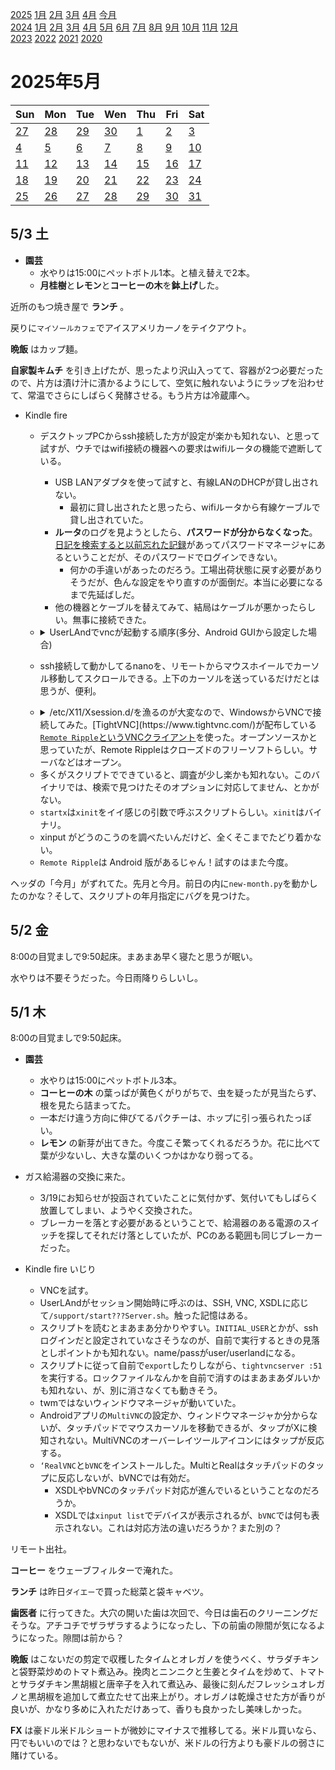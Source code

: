 [2025](README.md#2025) [1月](2025-01.md) [2月](2025-02.md) [3月](2025-03.md) [4月](2025-04.md) [今月](2025-05.md)  
[2024](README.md#2024) [1月](2024-01.md) [2月](2024-02.md) [3月](2024-03.md) [4月](2024-04.md) [5月](2024-05.md) [6月](2024-06.md) [7月](2024-07.md) [8月](2024-08.md) [9月](2024-09.md) [10月](2024-10.md) [11月](2024-11.md) [12月](2024-12.md)  
[2023](README.md#2023) [2022](README.md#2022) [2021](README.md#2021) [2020](README.md#2020)  

2025年5月
=========

|Sun|Mon|Tue|Wen|Thu|Fri|Sat|
|---|---|---|---|---|---|---|
|[27](2025-04.md#0427-日)|[28](2025-04.md#0428-月)|[29](2025-04.md#0429-火)|[30](2025-04.md#0430-水)|[1](#0501-木)|[2](#0502-金)|[3](#0503-土)|
|[4](#0504-日)|[5](#0505-月)|[6](#0506-火)|[7](#0507-水)|[8](#0508-木)|[9](#0509-金)|[10](#0510-土)|
|[11](#0511-日)|[12](#0512-月)|[13](#0513-火)|[14](#0514-水)|[15](#0515-木)|[16](#0516-金)|[17](#0517-土)|
|[18](#0518-日)|[19](#0519-月)|[20](#0520-火)|[21](#0521-水)|[22](#0522-木)|[23](#0523-金)|[24](#0524-土)|
|[25](#0525-日)|[26](#0526-月)|[27](#0527-火)|[28](#0528-水)|[29](#0529-木)|[30](#0530-金)|[31](#0531-土)|
5/3 土
------

- __園芸__
  - 水やりは15:00にペットボトル1本。と植え替えで2本。
  - **月桂樹**と**レモン**と**コーヒーの木**を**鉢上げ**した。

近所のもつ焼き屋で __ランチ__ 。

戻りに`マイソールカフェ`でアイスアメリカーノをテイクアウト。

__晩飯__ はカップ麺。

__自家製キムチ__ を引き上げたが、思ったより沢山入ってて、容器が2つ必要だったので、片方は漬け汁に漬かるようにして、空気に触れないようにラップを沿わせて、常温でさらにしばらく発酵させる。もう片方は冷蔵庫へ。

- Kindle fire
  - デスクトップPCからssh接続した方が設定が楽かも知れない、と思って試すが、ウチではwifi接続の機器への要求はwifiルータの機能で遮断している。
    - USB LANアダプタを使って試すと、有線LANのDHCPが貸し出されない。
      - 最初に貸し出されたと思ったら、wifiルータから有線ケーブルで貸し出されていた。
    - **ルータ**のログを見ようとしたら、**パスワードが分からなくなった**。[日記を検索すると以前忘れた記録](2924-03.md#0304-router-password)があってパスワードマネージャにあるということだが、そのパスワードでログインできない。
      - 何かの手違いがあったのだろう。工場出荷状態に戻す必要がありそうだが、色んな設定をやり直すのが面倒だ。本当に必要になるまで先延ばしだ。
    - 他の機器とケーブルを替えてみて、結局はケーブルが悪かったらしい。無事に接続できた。
  - <details><summary>UserLAndでvncが起動する順序(多分、Android GUIから設定した場合)</summary>

    - /support/startVNCServer.sh -> /support/startVNCServerStep2.sh
      - /usr/bin/vncpasswd
      - DIMENSIONS と DISPLAY のデフォルト設定
      - ロックファイルの削除
      - /usr/bin/tightvncserver
    - /usr/bin/tightvncserver これは perl。
      - /etc/tightvncserver.conf と ~/.vnc/tightvncserver.conf は現在`$geometry`だけ。
      - フォントパス設定？
      - /usr/bin/Xtightvnc これはバイナリ。
      - ~/.vnc/xstartup
    - ~/.vnc/xstartup
      - xrdb "$HOME/.Xresources"
      - xsetroot -solid grey
      - export XKL_XMODMAP_DISABLE=1
      - /etc/X11/Xsession
    - /etc/X11/Xsession
      - オプションを色々した後、`/etc/X11/Xsession.d/`の全てのファイルを`source`する。現在19個あるようだ。
      - 最終的に`99x11-common_start`が`exec $STARTUP`する。が、何が入っているのだろう？ >>> `50x11-common_determine_startup`で設定される。`/usr/bin/x-session-manager`になるようだ。
  </details>

  - ssh接続して動かしてるnanoを、リモートからマウスホイールでカーソル移動してスクロールできる。上下のカーソルを送っているだけだとは思うが、便利。
  - <details><summary>/etc/X11/Xsession.d/を漁るのが大変なので、WindowsからVNCで接続してみた。[TightVNC](https://www.tightvnc.com/)が配布している<a href="https://remoteripple.com/"><code>Remote Ripple</code>というVNCクライアント</a>を使った。オープンソースかと思っていたが、Remote Rippleはクローズドのフリーソフトらしい。サーバなどはオープン。</summary>

    - デスクトップ環境？ウィンドウマネージャ？はGnomeなのかな？ホイールが、縦スクロールではなくて、仮想デスクトップ切り替えに使われてる。
      - 嘘だった。デスクトップ部分でホイールを回した時だった。ウィンドウにカーソルがあればスクロールする。
      - `$(basename $(readlink /etc/alternatives/x-session-manager))`の結果によるとGnomeではなくlxdeらしい。
      - `gnome-session`は存在するので、そうしたければ使えるかも。
        - gnomeを使うには`~/.xinitrc`を以下のようにしろって。今は`/usr/bin/twm`になってる。
          ```sh
          export XDG_SESSION_TYPE=x11
          export GDK_BACKEND=x11
          exec gnome-session
          ```
    - デスクトップ環境を変更して色々試すことを考えると、tightvncserverのスクリプトが~/.vnc/xstartupを呼ぶのはいささか邪魔くさいかな？XSDLで試すのがいいかな？
    - `70im-config_launch`の最後に`STARTUP="$IMLAUNCH $STARTUP"`とある。im が x-session-manager を呼ぶ形になるの？日本語入力対応はXsessionのスクリプト経由じゃないと面倒そうだな。
      - 試しに`ctrl + space`してみたけど、Windowsの方が日本語入力になって、VNCの問題かどうか分からないが入力できなかった。Windowsで確定しても送信されない。
    - VNC経由でコピペできないのは少し面倒。
  </details>

  - 多くがスクリプトでできていると、調査が少し楽かも知れない。このバイナリでは、検索で見つけたそのオプションに対応してません、とかがない。
  - `startx`は`xinit`をイイ感じの引数で呼ぶスクリプトらしい。`xinit`はバイナリ。
  - xinput がどうのこうのを調べたいんだけど、全くそこまでたどり着かない。
  - `Remote Ripple`は Android 版があるじゃん！試すのはまた今度。

ヘッダの「今月」がずれてた。先月と今月。前日の内に`new-month.py`を動かしたのかな？そして、スクリプトの年月指定にバグを見つけた。

5/2 金
------

8:00の目覚ましで9:50起床。まあまあ早く寝たと思うが眠い。

水やりは不要そうだった。今日雨降りらしいし。


5/1 木
------

8:00の目覚ましで9:50起床。

- __園芸__
  - 水やりは15:00にペットボトル3本。
  - __コーヒーの木__ の葉っぱが黄色くがりがちで、虫を疑ったが見当たらず、根を見たら詰まってた。
  - 一本だけ違う方向に伸びてるパクチーは、ホップに引っ張られたっぽい。
  - __レモン__ の新芽が出てきた。今度こそ繁ってくれるだろうか。花に比べて葉が少ないし、大きな葉のいくつかはかなり弱ってる。

- ガス給湯器の交換に来た。
  - 3/19にお知らせが投函されていたことに気付かず、気付いてもしばらく放置してしまい、ようやく交換された。
  - ブレーカーを落とす必要があるということで、給湯器のある電源のスイッチを探してそれだけ落としていたが、PCのある範囲も同じブレーカーだった。

- Kindle fire いじり
  - VNCを試す。
  - UserLAndがセッション開始時に呼ぶのは、SSH, VNC, XSDLに応じて`/support/start???Server.sh`。触った記憶はある。
  - スクリプトを読むとまあまあ分かりやすい。`INITIAL_USER`とかが、sshログインだと設定されていなさそうなのが、自前で実行するときの見落としポイントかも知れない。name/passがuser/userlandになる。
  - スクリプトに従って自前で`export`したりしながら、`tightvncserver :51`を実行する。ロックファイルなんかを自前で消すのはまあまあダルいかも知れない、が、別に消さなくても動きそう。
  - twmではないウィンドウマネージャが動いていた。
  - Androidアプリの`MultiVNC`の設定か、ウィンドウマネージャか分からないが、タッチパッドでマウスカーソルを移動できるが、タップがXに検知されない。MultiVNCのオーバーレイツールアイコンにはタップが反応する。
  - `‘RealVNC`と`bVNC`をインストールした。MultiとRealはタッチパッドのタップに反応しないが、bVNCでは有効だ。
    - XSDLやbVNCのタッチパッド対応が進んでいるということなのだろうか。
    - XSDLでは`xinput list`でデバイスが表示されるが、`bVNC`では何も表示されない。これは対応方法の違いだろうか？また別の？

リモート出社。

__コーヒー__ をウェーブフィルターで淹れた。

__ランチ__ は昨日`ダイエー`で買った総菜と袋キャベツ。

__歯医者__ に行ってきた。大穴の開いた歯は次回で、今日は歯石のクリーニングだそうな。アチコチでザラザラするようになったし、下の前歯の隙間が気になるようになった。隙間は前から？

__晩飯__ はこないだの剪定で収穫したタイムとオレガノを使うべく、サラダチキンと袋野菜炒めのトマト煮込み。挽肉とニンニクと生姜とタイムを炒めて、トマトとサラダチキン黒胡椒と唐辛子を入れて煮込み、最後に刻んだフレッシュオレガノと黒胡椒を追加して煮立たせて出来上がり。オレガノは乾燥させた方が香りが良いが、かなり多めに入れただけあって、香りも良かったし美味しかった。

__FX__ は豪ドル米ドルショートが微妙にマイナスで推移してる。米ドル買いなら、円でもいいのでは？と思わないでもないが、米ドルの行方よりも豪ドルの弱さに賭けている。
